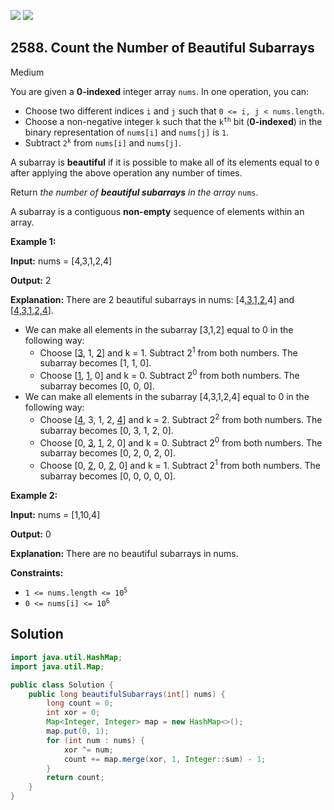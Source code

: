 [![](https://img.shields.io/github/stars/javadev/LeetCode-in-Java?label=Stars&style=flat-square)](https://github.com/javadev/LeetCode-in-Java)
[![](https://img.shields.io/github/forks/javadev/LeetCode-in-Java?label=Fork%20me%20on%20GitHub%20&style=flat-square)](https://github.com/javadev/LeetCode-in-Java/fork)

## 2588\. Count the Number of Beautiful Subarrays

Medium

You are given a **0-indexed** integer array `nums`. In one operation, you can:

*   Choose two different indices `i` and `j` such that `0 <= i, j < nums.length`.
*   Choose a non-negative integer `k` such that the <code>k<sup>th</sup></code> bit (**0-indexed**) in the binary representation of `nums[i]` and `nums[j]` is `1`.
*   Subtract <code>2<sup>k</sup></code> from `nums[i]` and `nums[j]`.

A subarray is **beautiful** if it is possible to make all of its elements equal to `0` after applying the above operation any number of times.

Return _the number of **beautiful subarrays** in the array_ `nums`.

A subarray is a contiguous **non-empty** sequence of elements within an array.

**Example 1:**

**Input:** nums = [4,3,1,2,4]

**Output:** 2

**Explanation:** There are 2 beautiful subarrays in nums: [4,<ins>3,1,2</ins>,4] and [<ins>4,3,1,2,4</ins>]. 
- We can make all elements in the subarray [3,1,2] equal to 0 in the following way: 
  - Choose [<ins>3</ins>, 1, <ins>2</ins>] and k = 1. Subtract 2<sup>1</sup> from both numbers. The subarray becomes [1, 1, 0]. 
  - Choose [<ins>1</ins>, <ins>1</ins>, 0] and k = 0. Subtract 2<sup>0</sup> from both numbers. The subarray becomes [0, 0, 0]. 
- We can make all elements in the subarray [4,3,1,2,4] equal to 0 in the following way: 
  - Choose [<ins>4</ins>, 3, 1, 2, <ins>4</ins>] and k = 2. Subtract 2<sup>2</sup> from both numbers. The subarray becomes [0, 3, 1, 2, 0]. 
  - Choose [0, <ins>3</ins>, <ins>1</ins>, 2, 0] and k = 0. Subtract 2<sup>0</sup> from both numbers. The subarray becomes [0, 2, 0, 2, 0]. 
  - Choose [0, <ins>2</ins>, 0, <ins>2</ins>, 0] and k = 1. Subtract 2<sup>1</sup> from both numbers. The subarray becomes [0, 0, 0, 0, 0].

**Example 2:**

**Input:** nums = [1,10,4]

**Output:** 0

**Explanation:** There are no beautiful subarrays in nums.

**Constraints:**

*   <code>1 <= nums.length <= 10<sup>5</sup></code>
*   <code>0 <= nums[i] <= 10<sup>6</sup></code>

## Solution

```java
import java.util.HashMap;
import java.util.Map;

public class Solution {
    public long beautifulSubarrays(int[] nums) {
        long count = 0;
        int xor = 0;
        Map<Integer, Integer> map = new HashMap<>();
        map.put(0, 1);
        for (int num : nums) {
            xor ^= num;
            count += map.merge(xor, 1, Integer::sum) - 1;
        }
        return count;
    }
}
```